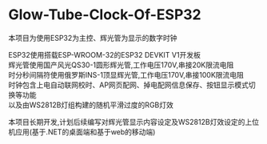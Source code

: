 # Glow-Tube-Clock-Of-ESP32
本项目为使用ESP32为主控、辉光管为显示的数字时钟  
  
ESP32使用搭载ESP-WROOM-32的ESP32 DEVKIT V1开发板  
辉光管使用国产风光QS30-1圆形辉光管,工作电压170V,串接20K限流电阻  
时分秒间隔符使用俄罗斯INS-1顶显辉光管,工作电压170V,串接100K限流电阻  
时钟包含上电自动联网校时、AP网页配网、掉电配网信息保存、按钮显示模式切换等功能  
以及由WS2812B灯组构建的随机平滑过度的RGB灯效  
  
本项目长期开发,计划后续编写对辉光管显示内容设定及WS2812B灯效设定的上位机应用(基于.NET的桌面端和基于web的移动端)
